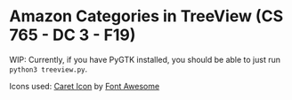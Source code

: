 # Amazon Categories in TreeView (CS 765 - DC 3 - F19)

WIP: Currently, if you have PyGTK installed, you should be able to just run `python3 treeview.py`.


Icons used:
<a href="https://iconscout.com/icon/caret-right-arrow-navigation" target="_blank">Caret Icon</a> by <a href="https://iconscout.com/contributors/font-awesome" target="_blank">Font Awesome</a>
